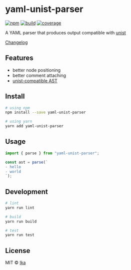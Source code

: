 # yaml-unist-parser

[![npm](https://img.shields.io/npm/v/yaml-unist-parser.svg)](https://www.npmjs.com/package/yaml-unist-parser)
[![build](https://img.shields.io/github/workflow/status/prettier/yaml-unist-parser/CI)](https://github.com/prettier/yaml-unist-parser/actions?query=workflow%3ACI+branch%3Amain)
[![coverage](https://img.shields.io/codecov/c/github/prettier/yaml-unist-parser/main.svg)](https://codecov.io/gh/prettier/yaml-unist-parser)

A YAML parser that produces output compatible with [unist](https://github.com/syntax-tree/unist)

[Changelog](https://github.com/ikatyang/yaml-unist-parser/blob/master/CHANGELOG.md)

## Features

- better node positioning
- better comment attaching
- [unist-compatible AST](https://github.com/ikatyang/yaml-unist-parser/blob/master/src/types.ts)

## Install

```sh
# using npm
npm install --save yaml-unist-parser

# using yarn
yarn add yaml-unist-parser
```

## Usage

```ts
import { parse } from "yaml-unist-parser";

const ast = parse(`
- hello
- world
`);
```

## Development

```sh
# lint
yarn run lint

# build
yarn run build

# test
yarn run test
```

## License

MIT © [Ika](https://github.com/ikatyang)
